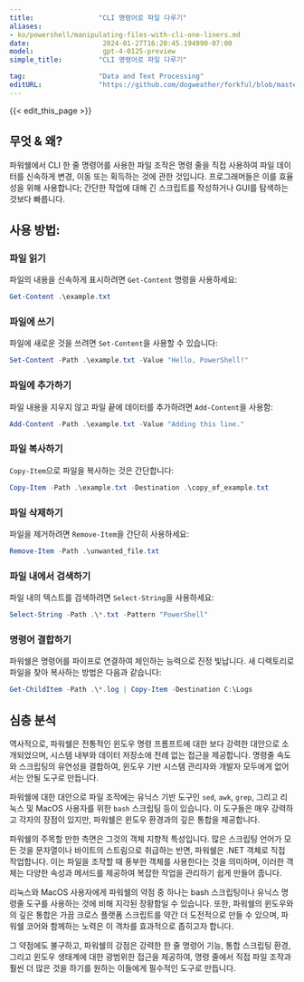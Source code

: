 ```yaml
---
title:                "CLI 명령어로 파일 다루기"
aliases:
- ko/powershell/manipulating-files-with-cli-one-liners.md
date:                  2024-01-27T16:20:45.194990-07:00
model:                 gpt-4-0125-preview
simple_title:         "CLI 명령어로 파일 다루기"

tag:                  "Data and Text Processing"
editURL:              "https://github.com/dogweather/forkful/blob/master/content/ko/powershell/manipulating-files-with-cli-one-liners.md"
---
```


{{< edit_this_page >}}

## 무엇 & 왜?

파워쉘에서 CLI 한 줄 명령어를 사용한 파일 조작은 명령 줄을 직접 사용하여 파일 데이터를 신속하게 변경, 이동 또는 획득하는 것에 관한 것입니다. 프로그래머들은 이를 효율성을 위해 사용합니다; 간단한 작업에 대해 긴 스크립트를 작성하거나 GUI를 탐색하는 것보다 빠릅니다.

## 사용 방법:

### 파일 읽기
파일의 내용을 신속하게 표시하려면 `Get-Content` 명령을 사용하세요:
```PowerShell
Get-Content .\example.txt
```

### 파일에 쓰기
파일에 새로운 것을 쓰려면 `Set-Content`을 사용할 수 있습니다:
```PowerShell
Set-Content -Path .\example.txt -Value "Hello, PowerShell!"
```

### 파일에 추가하기
파일 내용을 지우지 않고 파일 끝에 데이터를 추가하려면 `Add-Content`을 사용함:
```PowerShell
Add-Content -Path .\example.txt -Value "Adding this line."
```

### 파일 복사하기
`Copy-Item`으로 파일을 복사하는 것은 간단합니다:
```PowerShell
Copy-Item -Path .\example.txt -Destination .\copy_of_example.txt
```

### 파일 삭제하기
파일을 제거하려면 `Remove-Item`을 간단히 사용하세요:
```PowerShell
Remove-Item -Path .\unwanted_file.txt
```

### 파일 내에서 검색하기
파일 내의 텍스트를 검색하려면 `Select-String`을 사용하세요:
```PowerShell
Select-String -Path .\*.txt -Pattern "PowerShell"
```

### 명령어 결합하기
파워쉘은 명령어를 파이프로 연결하여 체인하는 능력으로 진정 빛납니다. 새 디렉토리로 파일을 찾아 복사하는 방법은 다음과 같습니다:
```PowerShell
Get-ChildItem -Path .\*.log | Copy-Item -Destination C:\Logs
```

## 심층 분석

역사적으로, 파워쉘은 전통적인 윈도우 명령 프롬프트에 대한 보다 강력한 대안으로 소개되었으며, 시스템 내부와 데이터 저장소에 전례 없는 접근을 제공합니다. 명령줄 속도와 스크립팅의 유연성을 결합하여, 윈도우 기반 시스템 관리자와 개발자 모두에게 없어서는 안될 도구로 만듭니다.

파워쉘에 대한 대안으로 파일 조작에는 유닉스 기반 도구인 `sed`, `awk`, `grep`, 그리고 리눅스 및 MacOS 사용자를 위한 `bash` 스크립팅 등이 있습니다. 이 도구들은 매우 강력하고 각자의 장점이 있지만, 파워쉘은 윈도우 환경과의 깊은 통합을 제공합니다.

파워쉘의 주목할 만한 측면은 그것의 객체 지향적 특성입니다. 많은 스크립팅 언어가 모든 것을 문자열이나 바이트의 스트림으로 취급하는 반면, 파워쉘은 .NET 객체로 직접 작업합니다. 이는 파일을 조작할 때 풍부한 객체를 사용한다는 것을 의미하며, 이러한 객체는 다양한 속성과 메서드를 제공하여 복잡한 작업을 관리하기 쉽게 만들어 줍니다.

리눅스와 MacOS 사용자에게 파워쉘의 약점 중 하나는 bash 스크립팅이나 유닉스 명령줄 도구를 사용하는 것에 비해 지각된 장황함일 수 있습니다. 또한, 파워쉘의 윈도우와의 깊은 통합은 가끔 크로스 플랫폼 스크립트를 약간 더 도전적으로 만들 수 있으며, 파워쉘 코어와 함께하는 노력은 이 격차를 효과적으로 좁히고자 합니다.

그 약점에도 불구하고, 파워쉘의 강점은 강력한 한 줄 명령어 기능, 통합 스크립팅 환경, 그리고 윈도우 생태계에 대한 광범위한 접근을 제공하여, 명령 줄에서 직접 파일 조작과 훨씬 더 많은 것을 하기를 원하는 이들에게 필수적인 도구로 만듭니다.
